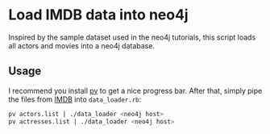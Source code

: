 Load IMDB data into neo4j
=========================

Inspired by the sample dataset used in the neo4j tutorials, this script loads all actors and movies into a neo4j database.


## Usage

I recommend you install [pv](http://www.ivarch.com/programs/pv.shtml) to get a nice progress bar. After that, simply pipe the files from [IMDB](http://www.imdb.com/interfaces) into `data_loader.rb`:

```sh
pv actors.list | ./data_loader <neo4j host>
pv actresses.list | ./data_loader <neo4j host>
```

